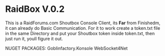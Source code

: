 # RaidBox V.0.2
This is a RaidForums.com Shoutbox Console Client,
its **Far** from Finishedm, it can already do Basic Communication.
For it to work create a token.txt file in the same Directory and put your Shoutbox token inside token.txt, then just run it, youll figure it out.

NUGET PACKAGES:
Goblinfactory.Konsole
WebSocket4Net
